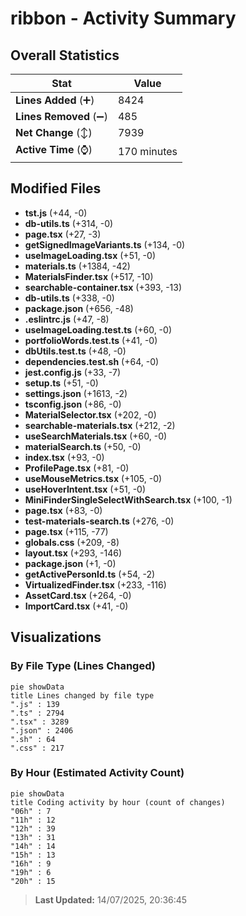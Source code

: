 # ribbon - Activity Summary 

## Overall Statistics

| Stat                   | Value                                                             |
| ---------------------- | ----------------------------------------------------------------- |
| **Lines Added** (➕)   | 8424                                          |
| **Lines Removed** (➖) | 485                                        |
| **Net Change** (↕)    | 7939                |
| **Active Time** (⌚)   | 170 minutes |


## Modified Files
- **tst.js** (+44, -0)
- **db-utils.ts** (+314, -0)
- **page.tsx** (+27, -3)
- **getSignedImageVariants.ts** (+134, -0)
- **useImageLoading.tsx** (+51, -0)
- **materials.ts** (+1384, -42)
- **MaterialsFinder.tsx** (+517, -10)
- **searchable-container.tsx** (+393, -13)
- **db-utils.ts** (+338, -0)
- **package.json** (+656, -48)
- **.eslintrc.js** (+47, -8)
- **useImageLoading.test.ts** (+60, -0)
- **portfolioWords.test.ts** (+41, -0)
- **dbUtils.test.ts** (+48, -0)
- **dependencies.test.sh** (+64, -0)
- **jest.config.js** (+33, -7)
- **setup.ts** (+51, -0)
- **settings.json** (+1613, -2)
- **tsconfig.json** (+86, -0)
- **MaterialSelector.tsx** (+202, -0)
- **searchable-materials.tsx** (+212, -2)
- **useSearchMaterials.tsx** (+60, -0)
- **materialSearch.ts** (+50, -0)
- **index.tsx** (+93, -0)
- **ProfilePage.tsx** (+81, -0)
- **useMouseMetrics.tsx** (+105, -0)
- **useHoverIntent.tsx** (+51, -0)
- **MiniFinderSingleSelectWithSearch.tsx** (+100, -1)
- **page.tsx** (+83, -0)
- **test-materials-search.ts** (+276, -0)
- **page.tsx** (+115, -77)
- **globals.css** (+209, -8)
- **layout.tsx** (+293, -146)
- **package.json** (+1, -0)
- **getActivePersonId.ts** (+54, -2)
- **VirtualizedFinder.tsx** (+233, -116)
- **AssetCard.tsx** (+264, -0)
- **ImportCard.tsx** (+41, -0)

## Visualizations

### By File Type (Lines Changed)

```mermaid
pie showData
title Lines changed by file type
".js" : 139
".ts" : 2794
".tsx" : 3289
".json" : 2406
".sh" : 64
".css" : 217
```

### By Hour (Estimated Activity Count)

```mermaid
pie showData
title Coding activity by hour (count of changes)
"06h" : 7
"11h" : 12
"12h" : 39
"13h" : 31
"14h" : 14
"15h" : 13
"16h" : 9
"19h" : 6
"20h" : 15
```


> **Last Updated:** 14/07/2025, 20:36:45
